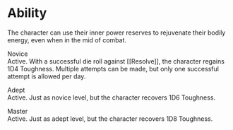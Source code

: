 # Ability
The character can use their inner power reserves to rejuvenate their bodily energy, even when in the mid of combat.

Novice<br>Active. With a successful die roll against [[Resolve]], the character regains 1D4 Toughness. Multiple attempts can be made, but only one successful attempt is allowed per day.

Adept<br>Active. Just as novice level, but the character recovers 1D6 Toughness.

Master<br>Active. Just as adept level, but the character recovers 1D8 Toughness.